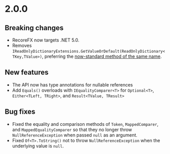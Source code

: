 # 2.0.0

## Breaking changes

- RecoreFX now targets .NET 5.0.
- Removes `IReadOnlyDictionaryExtensions.GetValueOrDefault(ReadOnlyDictionary<TKey,TValue>)`, preferring the [now-standard method of the same name](https://docs.microsoft.com/en-us/dotnet/api/system.collections.generic.collectionextensions).

## New features

- The API now has type annotations for nullable references
- Add `Equals()` overloads with `IEqualityComparer<T>` for `Optional<T>`, `Either<TLeft, TRight>`, and `Result<TValue, TResult>`

## Bug fixes

- Fixed the equality and comparison methods of `Token`, `MappedComparer`, and `MappedEqualityComparer` so that they no longer throw `NullReferenceException` when passed `null` as an argument.
- Fixed `Of<T>.ToString()` not to throw `NullReferenceException` when the underlying value is `null`.